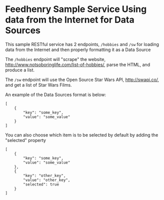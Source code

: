# Feedhenry Sample Service Using data from the Internet for Data Sources

This sample RESTful service has 2 endpoints, `/hobbies` and `/sw` for loading data from the Internet and then properly formatting it as a Data Source

The `/hobbies` endpoint will "scrape" the website,  http://www.notsoboringlife.com/list-of-hobbies/, parse the HTML, and produce a list.

The `/sw` endpoint will use the Open Source Star Wars API, http://swapi.co/, and get a list of Star Wars Films.

An example of the Data Sources format is below:

    [
        {
            "key": "some_key",
            "value": "some_value"
        }
    ]

You can also choose which item is to be selected by default by adding the "selected" property


    [
        {
            "key": "some_key",
            "value": "some_value"
        },
        {
            "key": "other_key",
            "value": "other_key",
            "selected": true
        }
    ]

